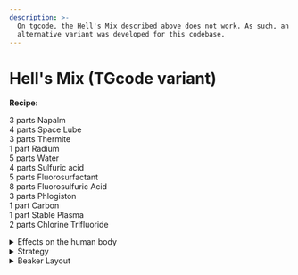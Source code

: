 ```yaml
---
description: >-
  On tgcode, the Hell's Mix described above does not work. As such, an
  alternative variant was developed for this codebase.
---
```


# Hell's Mix (TGcode variant)

**Recipe:**

3 parts Napalm\
4 parts Space Lube\
3 parts Thermite\
1 part Radium\
5 parts Water\
4 parts Sulfuric acid\
5 parts Fluorosurfactant\
8 parts Fluorosulfuric Acid\
3 parts Phlogiston\
1 part Carbon\
1 part Stable Plasma\
2 parts Chlorine Trifluoride

<details>

<summary>Effects on the human body</summary>

More or less the same as the Hell's Mix. Death occurs in seconds

</details>

<details>

<summary>Strategy</summary>

Same as Hell's Mix

</details>

<details>

<summary>Beaker Layout</summary>

**Beaker 1:**

3 parts Napalm

4 parts Space Lube

3 parts Thermite

1 part Radium

5 parts Water

4 parts Sulfuric acid

**Beaker 2:**

5 parts Fluorosurfactant

8 parts Fluorosulfuric Acid

3 parts Phlogiston

1 part Carbon

1 part Stable Plasma

2 parts Chlorine Trifluoride

</details>
